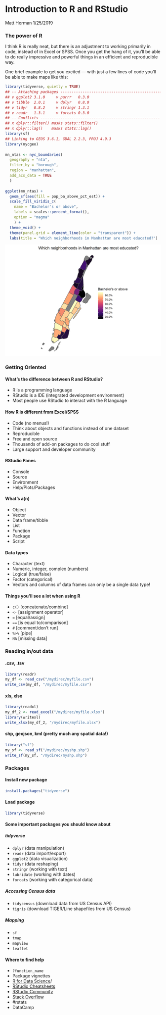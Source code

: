 Introduction to R and RStudio
================
Matt Herman
1/25/2019

### The power of R

I think R is really neat, but there is an adjustment to working
primarily in code, instead of in Excel or SPSS. Once you get the hang of
it, you’ll be able to do really impressive and powerful things in an
efficient and reproducible way.

One brief example to get you excited — with just a few lines of code
you’ll be able to make maps like this:

``` r
library(tidyverse, quietly = TRUE)
## -- Attaching packages --------------------------------------------------- tidyverse 1.2.1 --
## v ggplot2 3.1.0     v purrr   0.3.0
## v tibble  2.0.1     v dplyr   0.8.0
## v tidyr   0.8.2     v stringr 1.3.1
## v readr   1.3.1     v forcats 0.3.0
## -- Conflicts ------------------------------------------------------ tidyverse_conflicts() --
## x dplyr::filter() masks stats::filter()
## x dplyr::lag()    masks stats::lag()
library(sf)
## Linking to GEOS 3.6.1, GDAL 2.2.3, PROJ 4.9.3
library(nycgeo)

mn_ntas <- nyc_boundaries(
  geography = "nta",
  filter_by = "borough",
  region = "manhattan",
  add_acs_data = TRUE
  )

ggplot(mn_ntas) +
  geom_sf(aes(fill = pop_ba_above_pct_est)) +
  scale_fill_viridis_c(
    name = "Bachelor's or above",
    labels = scales::percent_format(),
    option = "magma"
    ) +
  theme_void() +
  theme(panel.grid = element_line(color = "transparent")) +
  labs(title = "Which neighborhoods in Manhattan are most educated?")
```

<img src="./output/figures/unnamed-chunk-1-1.png" width="672" />

### Getting Oriented

#### What’s the difference between R and RStudio?

  - R is a programming language
  - RStudio is a IDE (integrated development environment)
  - Most people use RStudio to interact with the R language

#### How R is different from Excel/SPSS

  - Code (no menus\!)
  - Think about objects and functions instead of one dataset
  - Reproducible
  - Free and open source
  - Thousands of add-on packages to do cool stuff
  - Large support and developer community

#### RStudio Panes

  - Console
  - Source
  - Environment
  - Help/Plots/Packages

#### What’s a(n)

  - Object
  - Vector
  - Data frame/tibble
  - List
  - Function
  - Package
  - Script

#### Data types

  - Character (text)
  - Numeric, integer, complex (numbers)
  - Logical (true/false)
  - Factor (categorical)
  - Vectors and columns of data frames can only be a single data type\!

#### Things you’ll see a lot when using R

  - `c()` \[concatenate/combine\]
  - `<-` \[assignment operator\]
  - `=` \[equal/assign\]
  - `==` \[is equal to/comparison\]
  - `#` \[comment/don’t run\]
  - `%>%` \[pipe\]
  - `NA` \[missing data\]

### Reading in/out data

#### .csv, .tsv

``` r
library(readr)
my_df <- read_csv("/mydirec/myfile.csv")
write_csv(my_df, "/mydirec/myfile.csv")
```

#### xls, xlsx

``` r
library(readxl)
my_df_2 <- read_excel("/mydirec/myfile.xlsx")
library(writexl)
write_xlsx(my_df_2, "/mydirec/myfile.xlsx")
```

#### shp, geojson, kml (pretty much any spatial data\!)

``` r
library("sf")
my_sf <- read_sf("/mydirec/myshp.shp")
write_sf(my_sf, "/mydirec/myshp.shp")
```

### Packages

#### Install new package

``` r
install.packages("tidyverse")
```

#### Load package

``` r
library(tidyverse)
```

#### Some important packages you should know about

##### tidyverse

  - `dplyr` (data manipulation)
  - `readr` (data import/export)
  - `ggplot2` (data visualization)
  - `tidyr` (data reshaping)
  - `stringr` (working with text)
  - `lubridate` (working with dates)
  - `forcats` (working with categorical data)

##### Accessing Census data

  - `tidycensus` (download data from US Census API)
  - `tigris` (download TIGER/Line shapefiles from US Census)

##### Mapping

  - `sf`
  - `tmap`
  - `mapview`
  - `leaflet`

#### Where to find help

  - `?function_name`
  - Package vignettes
  - [R for Data Science](https://r4ds.had.co.nz)/
  - [RStudio
    Cheatsheets](https://www.rstudio.com/resources/cheatsheets/)
  - [RStudio Community](http://community.rstudio.com)
  - [Stack Overflow](https://stackoverflow.com/questions/tagged/r)
  - \#rstats
  - DataCamp

